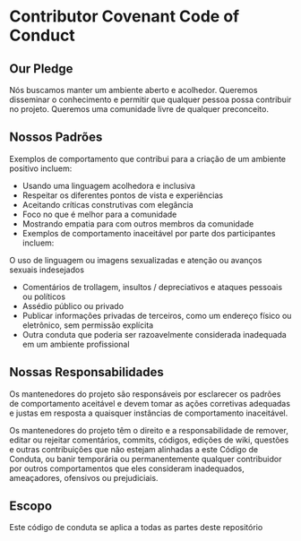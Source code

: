 # Contributor Covenant Code of Conduct
 
## Our Pledge
 
Nós buscamos manter um ambiente aberto e acolhedor. Queremos disseminar o conhecimento e permitir que qualquer pessoa possa contribuir no projeto. Queremos uma comunidade livre de qualquer preconceito.
 
## Nossos Padrões
 
Exemplos de comportamento que contribui para a criação de um ambiente positivo incluem:
 
- Usando uma linguagem acolhedora e inclusiva
- Respeitar os diferentes pontos de vista e experiências
- Aceitando críticas construtivas com elegância
- Foco no que é melhor para a comunidade
- Mostrando empatia para com outros membros da comunidade
- Exemplos de comportamento inaceitável por parte dos participantes incluem:
 
O uso de linguagem ou imagens sexualizadas e atenção ou avanços sexuais indesejados
- Comentários de trollagem, insultos / depreciativos e ataques pessoais ou políticos
- Assédio público ou privado
- Publicar informações privadas de terceiros, como um endereço físico ou eletrônico, sem permissão explícita
- Outra conduta que poderia ser razoavelmente considerada inadequada em um ambiente profissional
 
## Nossas Responsabilidades
 
Os mantenedores do projeto são responsáveis ​​por esclarecer os padrões de comportamento aceitável e devem tomar as ações corretivas adequadas e justas em resposta a quaisquer instâncias de comportamento inaceitável.
 
Os mantenedores do projeto têm o direito e a responsabilidade de remover, editar ou rejeitar comentários, commits, códigos, edições de wiki, questões e outras contribuições que não estejam alinhadas a este Código de Conduta, ou banir temporária ou permanentemente qualquer contribuidor por outros comportamentos que eles consideram inadequados, ameaçadores, ofensivos ou prejudiciais.
 
## Escopo
 
Este código de conduta se aplica a todas as partes deste repositório